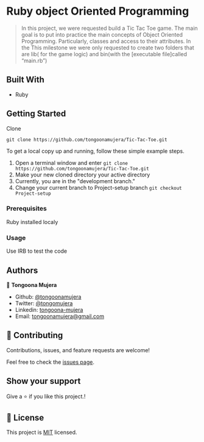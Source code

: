 # Ruby object Oriented Programming

> In this project, we were requested  build a Tic Tac Toe game. The main goal is to put into practice the main concepts of Object Oriented Programming. Particularly, classes and access to their attributes. In the This milestone we were only requested to create two folders that are lib( for the game logic) and bin(with the [executable file]called “main.rb”)


## Built With

- Ruby

## Getting Started

Clone

```git
git clone https://github.com/tongoonamujera/Tic-Tac-Toe.git
```

To get a local copy up and running, follow these simple example steps.


1. Open a terminal window and enter `git clone https://github.com/tongoonamujera/Tic-Tac-Toe.git`
2. Make your new cloned directory your active directory
3. Currently, you are in the "development branch."
4. Change your current branch to Project-setup branch `git checkout Project-setup`

### Prerequisites

Ruby installed localy

### Usage

Use IRB to test the code

## Authors
👤 **Tongoona Mujera**

- Github: [@tongoonamujera](https://github.com/tongoonamujera)
- Twitter: [@tongomujera](https://twitter.com/tongomujera)
- Linkedin: [tongoona-mujera](https://www.linkedin.com/in/tongoona-mujera-125604162/)
- Email:  tongoonamujera@gmail.com

## 🤝 Contributing

Contributions, issues, and feature requests are welcome!

Feel free to check the [issues page](../../issues/).

## Show your support

Give a ⭐️ if you like this project.!

## 📝 License

This project is [MIT](./MIT.md) licensed.


